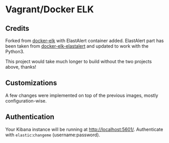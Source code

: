 # Vagrant/Docker ELK

## Credits

Forked from [docker-elk][1] with ElastAlert
container added. ElastAlert part has been taken from
[docker-elk-elastalert][2] and updated to work with the Python3.

This project would take much longer to build without the two projects above,
thanks!

## Customizations

A few changes were implemented on top of the previous images, mostly
configuration-wise.

## Authentication

Your Kibana instance will be running at [http://localhost:5601/][3]. Authenticate
with `elastic`:`changeme` (username:password).

[1]: https://github.com/deviantony/docker-elk
[2]: https://github.com/TehesFR/docker-elk-elastalert
[3]: http://localhost:5601/
